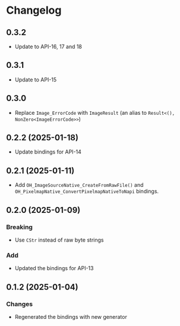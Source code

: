 # Changelog

## 0.3.2

- Update to API-16, 17 and 18

## 0.3.1

- Update to API-15

## 0.3.0 

- Replace `Image_ErrorCode` with `ImageResult` (an alias to `Result<(), NonZero<ImageErrorCode>>`)

## 0.2.2 (2025-01-18)

- Update bindings for API-14

## 0.2.1 (2025-01-11)

- Add `OH_ImageSourceNative_CreateFromRawFile()` and `OH_PixelmapNative_ConvertPixelmapNativeToNapi` bindings.

## 0.2.0 (2025-01-09)

### Breaking 

- Use `CStr` instead of raw byte strings

### Add

- Updated the bindings for API-13

## 0.1.2 (2025-01-04)

### Changes

- Regenerated the bindings with new generator
